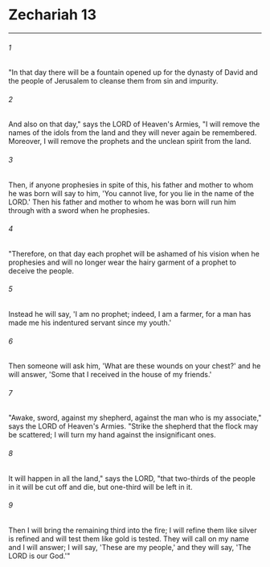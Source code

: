 # Zechariah 13
***



###### 1 
"In that day there will be a fountain opened up for the dynasty of David and the people of Jerusalem to cleanse them from sin and impurity. 

###### 2 
And also on that day," says the LORD of Heaven's Armies, "I will remove the names of the idols from the land and they will never again be remembered. Moreover, I will remove the prophets and the unclean spirit from the land. 

###### 3 
Then, if anyone prophesies in spite of this, his father and mother to whom he was born will say to him, 'You cannot live, for you lie in the name of the LORD.' Then his father and mother to whom he was born will run him through with a sword when he prophesies. 

###### 4 
"Therefore, on that day each prophet will be ashamed of his vision when he prophesies and will no longer wear the hairy garment of a prophet to deceive the people. 

###### 5 
Instead he will say, 'I am no prophet; indeed, I am a farmer, for a man has made me his indentured servant since my youth.' 

###### 6 
Then someone will ask him, 'What are these wounds on your chest?' and he will answer, 'Some that I received in the house of my friends.' 

###### 7 
"Awake, sword, against my shepherd, against the man who is my associate," says the LORD of Heaven's Armies. "Strike the shepherd that the flock may be scattered; I will turn my hand against the insignificant ones. 

###### 8 
It will happen in all the land," says the LORD, "that two-thirds of the people in it will be cut off and die, but one-third will be left in it. 

###### 9 
Then I will bring the remaining third into the fire; I will refine them like silver is refined and will test them like gold is tested. They will call on my name and I will answer; I will say, 'These are my people,' and they will say, 'The LORD is our God.'"
